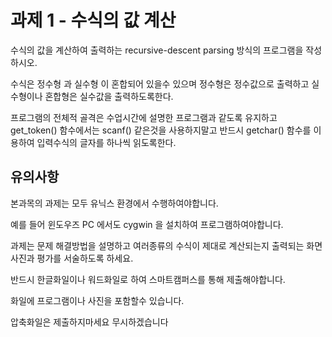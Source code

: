 # 과제 1 - 수식의 값 계산

수식의 값을 계산하여 출력하는 recursive-descent parsing 방식의 프로그램을 작성하시오.

수식은 정수형 과 실수형 이 혼합되어 있을수 있으며 정수형은 정수값으로 출력하고 실수형이나 혼합형은 실수값을 출력하도록한다.

프로그램의 전체적 골격은 수업시간에 설명한 프로그램과 같도록 유지하고 get_token() 함수에서는 scanf() 같은것을 사용하지말고 반드시  getchar() 함수를 이용하여 입력수식의 글자를 하나씩 읽도록한다. 

## 유의사항

본과목의 과제는 모두 유닉스 환경에서 수행하여야합니다.

예를 들어 윈도우즈 PC 에서도 cygwin 을 설치하여 프로그램하여야합니다.

과제는 문제 해결방법을 설명하고 여러종류의 수식이 제대로 계산되는지 출력되는 화면사진과 평가를 서술하도록 하세요.

반드시 한글화일이나 워드화일로 하여  스마트캠퍼스를 통해 제출해야합니다.

화일에 프로그램이나 사진을 포함할수 있습니다.

압축화일은 제출하지마세요 무시하겠습니다

